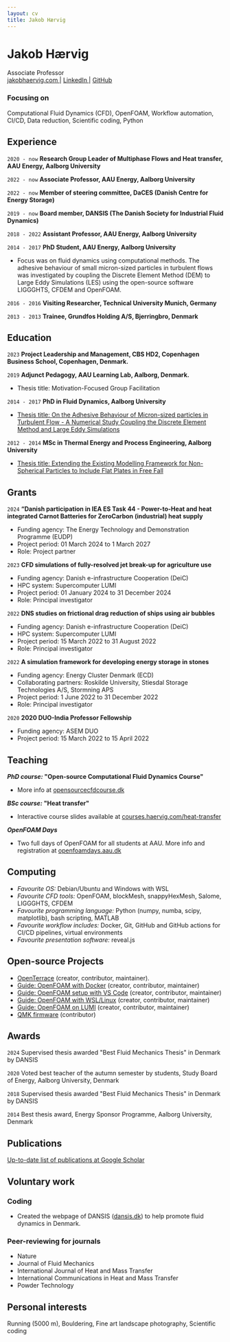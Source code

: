 ```yaml
---
layout: cv
title: Jakob Hærvig
---
```

# Jakob Hærvig
<div id="webaddress">
Associate Professor
</div>


<div id="webaddress">
<a href="https://jakobhaervig.com">jakobhaervig.com </a>| <a href="https://www.linkedin.com/in/jakobhaervig/">LinkedIn </a>| <a href="https://github.com/jakobhaervig">GitHub</a>
</div>

### Focusing on

Computational Fluid Dynamics (CFD), OpenFOAM, Workflow automation, CI/CD, Data reduction, Scientific coding, Python

## Experience

`2020 - now`
__Research Group Leader of Multiphase Flows and Heat transfer, AAU Energy, Aalborg University__

`2022 - now`
__Associate Professor, AAU Energy, Aalborg University__

`2022 - now`
__Member of steering committee, DaCES (Danish Centre for Energy Storage)__

`2019 - now`
__Board member, DANSIS (The Danish Society for Industrial Fluid Dynamics)__

`2018 - 2022`
__Assistant Professor, AAU Energy, Aalborg University__

`2014 - 2017`
__PhD Student, AAU Energy, Aalborg University__
- Focus was on fluid dynamics using computational methods. The adhesive behaviour of small micron-sized particles in turbulent flows was investigated by coupling the Discrete Element Method (DEM) to Large Eddy Simulations (LES) using the open-source software LIGGGHTS, CFDEM and OpenFOAM.

`2016 - 2016`
__Visiting Researcher, Technical University Munich, Germany__

`2013 - 2013`
__Trainee, Grundfos Holding A/S, Bjerringbro, Denmark__

## Education
`2023`
__Project Leadership and Management, CBS HD2, Copenhagen Business School, Copenhagen, Denmark.__

`2019`
__Adjunct Pedagogy, AAU Learning Lab, Aalborg, Denmark.__
- Thesis title: Motivation-Focused Group Facilitation

`2014 - 2017`
__PhD in Fluid Dynamics, Aalborg University__
- [Thesis title: On the Adhesive Behaviour of Micron-sized particles in Turbulent Flow - A Numerical Study Coupling the Discrete Element Method and Large Eddy Simulations](https://vbn.aau.dk/ws/portalfiles/portal/268165886/PHD_Jakob_Haervig_rettet_E_pdf.pdf)

`2012 - 2014`
__MSc in Thermal Energy and Process Engineering, Aalborg University__
-  [Thesis title: Extending the Existing Modelling Framework for Non-Spherical Particles to Include Flat Plates in Free Fall](https://vbn.aau.dk/ws/portalfiles/portal/214692689/masterThesis.pdf)

## Grants

`2024`
__“Danish participation in IEA ES Task 44 - Power-to-Heat and heat integrated Carnot Batteries for ZeroCarbon (industrial) heat supply__

- Funding agency: The Energy Technology and Demonstration Programme (EUDP)
- Project period: 01 March 2024 to 1 March 2027
- Role: Project partner

`2023`
__CFD simulations of fully-resolved jet break-up for agriculture use__

- Funding agency: Danish e-infrastructure Cooperation (DeiC)
- HPC system: Supercomputer LUMI
- Project period: 01 January 2024 to 31 December 2024
- Role: Principal investigator

`2022`
__DNS studies on frictional drag reduction of ships using air bubbles__

- Funding agency: Danish e-infrastructure Cooperation (DeiC)
- HPC system: Supercomputer LUMI
- Project period: 15 March 2022 to 31 August 2022
- Role: Principal investigator

`2022`
__A simulation framework for developing energy storage in stones__

- Funding agency: Energy Cluster Denmark (ECD)
- Collaborating partners: Roskilde University, Stiesdal Storage Technologies A/S, Stormning APS
- Project period: 1 June 2022 to 31 December 2022
- Role: Principal investigator

`2020`
__2020 DUO-India Professor Fellowship__

- Funding agency: ASEM DUO
- Project period: 15 March 2022 to 15 April 2022

## Teaching

__*PhD course:* "Open-source Computational Fluid Dynamics Course"__
- More info at [opensourcecfdcourse.dk](https://opensourcecfdcourse.dk/)

__*BSc course:* "Heat transfer"__ 
- Interactive course slides available at [courses.haervig.com/heat-transfer](https://courses.haervig.com/heat-transfer/#/)

__*OpenFOAM Days*__
- Two full days of OpenFOAM for all students at AAU. More info and registration at [openfoamdays.aau.dk](https://openfoamdays.aau.dk)

## Computing

- *Favourite OS:* Debian/Ubuntu and Windows with WSL
- *Favourite CFD tools:* OpenFOAM, blockMesh, snappyHexMesh, Salome, LIGGGHTS, CFDEM
- *Favourite programming language:* Python (numpy, numba, scipy, matplotlib), bash scripting, MATLAB
- *Favourite workflow includes:* Docker, Git, GitHub and GitHub actions for CI/CD pipelines, virtual environments
- *Favourite presentation software:* reveal.js

## Open-source Projects

- [OpenTerrace](https://openterrace.github.io/openterrace-python/) (creator, contributor, maintainer).
- [Guide: OpenFOAM with Docker](https://github.com/jakobhaervig/openfoam-dockerfiles) (creator, contributor, maintainer)
- [Guide: OpenFOAM setup with VS Code](https://github.com/jakobhaervig/openfoam-docker-vscode-workflow) (creator, contributor, maintainer)
- [Guide: OpenFOAM with WSL/Linux](https://github.com/jakobhaervig/openfoam-installer) (creator, contributor, maintainer)
- [Guide: OpenFOAM on LUMI](https://github.com/jakobhaervig/openfoam-lumi-hpc-installation) (creator, contributor, maintainer)
- [QMK firmware](https://github.com/qmk/qmk_firmware) (contributor)

## Awards
`2024`
Supervised thesis awarded "Best Fluid Mechanics Thesis" in Denmark by DANSIS

`2020`
Voted best teacher of the autumn semester by students, Study Board of Energy, Aalborg University, Denmark

`2018`
Supervised thesis awarded "Best Fluid Mechanics Thesis" in Denmark by DANSIS

`2014`
Best thesis award, Energy Sponsor Programme, Aalborg University, Denmark

## Publications

[Up-to-date list of publications at Google Scholar](https://scholar.google.dk/citations?user=vHh6K4AAAAAJ&hl)

## Voluntary work

### Coding
- Created the webpage of DANSIS ([dansis.dk](https://dansis.dk)) to help promote fluid dynamics in Denmark.

### Peer-reviewing for journals
- Nature
- Journal of Fluid Mechanics
- International Journal of Heat and Mass Transfer
- International Communications in Heat and Mass Transfer
- Powder Technology

## Personal interests

Running (5000 m), Bouldering, Fine art landscape photography, Scientific coding